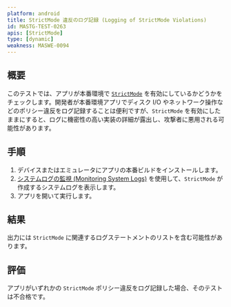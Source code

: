 ```yaml
---
platform: android
title: StrictMode 違反のログ記録 (Logging of StrictMode Violations)
id: MASTG-TEST-0263
apis: [StrictMode]
type: [dynamic]
weakness: MASWE-0094
---
```


## 概要

このテストでは、アプリが本番環境で [`StrictMode`](../../../Document/0x05i-Testing-Code-Quality-and-Build-Settings.md#strictmode) を有効にしているかどうかをチェックします。開発者が本番環境アプリでディスク I/O やネットワーク操作などのポリシー違反をログ記録することは便利ですが、`StrictMode` を有効にしたままにすると、ログに機密性の高い実装の詳細が露出し、攻撃者に悪用される可能性があります。

## 手順

1. デバイスまたはエミュレータにアプリの本番ビルドをインストールします。
2. [システムログの監視 (Monitoring System Logs)](../../../techniques/android/MASTG-TECH-0009.md) を使用して、`StrictMode` が作成するシステムログを表示します。
3. アプリを開いて実行します。

## 結果

出力には `StrictMode` に関連するログステートメントのリストを含む可能性があります。

## 評価

アプリがいずれかの `StrictMode` ポリシー違反をログ記録した場合、そのテストは不合格です。
